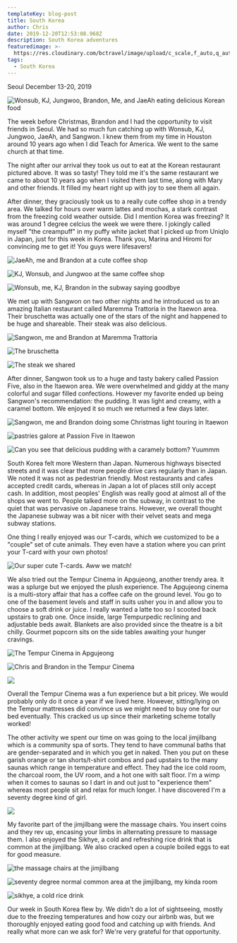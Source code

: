 ```yaml
---
templateKey: blog-post
title: South Korea
author: Chris
date: 2019-12-20T12:53:08.968Z
description: South Korea adventures
featuredimage: >-
  https://res.cloudinary.com/bctravel/image/upload/c_scale,f_auto,q_auto,w_1080/v1579697654/BandPhoto_2019_12_14_17_10_46_e3tdcr.jpg
tags:
  - South Korea
---
```

Seoul December 13-20, 2019

![](https://res.cloudinary.com/bctravel/image/upload/c_scale,f_auto,q_auto,w_1080/v1579697654/BandPhoto_2019_12_14_17_10_46_e3tdcr.jpg "Wonsub, KJ, Jungwoo, Brandon, Me, and JaeAh eating delicious Korean food")

The week before Christmas, Brandon and I had the opportunity to visit friends in Seoul. We had so much fun catching up with Wonsub, KJ, Jungwoo, JaeAh, and Sangwon. I knew them from my time in Houston around 10 years ago when I did Teach for America. We went to the same church at that time. 

The night after our arrival they took us out to eat at the Korean restaurant pictured above. It was so tasty! They told me it's the same restaurant we came to about 10 years ago when I visited them last time, along with Mary and other friends. It filled my heart right up with joy to see them all again. 

After dinner, they graciously took us to a really cute coffee shop in a trendy area. We talked for hours over warm lattes and mochas, a stark contrast from the freezing cold weather outside. Did I mention Korea was freezing? It was around 1 degree celcius the week we were there. I jokingly called myself "the creampuff" in my puffy white jacket that I picked up from Uniqlo in Japan, just for this week in Korea. Thank you, Marina and Hiromi for convincing me to get it! You guys were lifesavers!

![](https://res.cloudinary.com/bctravel/image/upload/c_scale,f_auto,q_auto,w_1080/v1579697667/IMG_2399_hsx5ce.jpg "JaeAh, me and Brandon at a cute coffee shop")

![](https://res.cloudinary.com/bctravel/image/upload/c_scale,f_auto,q_auto,w_1080/v1579697671/IMG_2398_xrmlla.jpg "KJ, Wonsub, and Jungwoo at the same coffee shop")

![](https://res.cloudinary.com/bctravel/image/upload/c_scale,f_auto,q_auto,w_1080/v1579697651/CF2895E0-C6E2-491B-BC58-9D3CFBB8D99A_y9bzv1.jpg "Wonsub, me, KJ, Brandon in the subway saying goodbye")

We met up with Sangwon on two other nights and he introduced us to an amazing Italian restaurant called Maremma Trattoria in the Itaewon area. Their bruschetta was actually one of the stars of the night and happened to be huge and shareable. Their steak was also delicious.

![](https://res.cloudinary.com/bctravel/image/upload/c_scale,f_auto,q_auto,w_1080/v1579697771/IMG_20191215_123106_oueaek.jpg "Sangwon, me and Brandon at Maremma Trattoria")

![](https://res.cloudinary.com/bctravel/image/upload/c_scale,f_auto,q_auto,w_1080/v1579697785/IMG_20191218_130407_viexcy.jpg "The bruschetta")

![](https://res.cloudinary.com/bctravel/image/upload/c_scale,f_auto,q_auto,w_1080/v1579697655/3B7B2724-0BA8-4DD8-BFEB-59B7C606AFD4_xy91qv.jpg "The steak we shared")

After dinner, Sangwon took us to a huge and tasty bakery called Passion Five, also in the Itaewon area. We were overwhelmed and giddy at the many colorful and sugar filled confections. However my favorite ended up being Sangwon's recommendation: the pudding. It was light and creamy, with a caramel bottom. We enjoyed it so much we returned a few days later.

![](https://res.cloudinary.com/bctravel/image/upload/c_scale,f_auto,q_auto,w_1080/v1579697663/IMG_2421_ledwjw.jpg "Sangwon, me and Brandon doing some Christmas light touring in Itaewon")

![](https://res.cloudinary.com/bctravel/image/upload/c_scale,f_auto,q_auto,w_1080/v1579697757/IMG_2496_t3auzt.jpg "pastries galore at Passion Five in Itaewon")

![](https://res.cloudinary.com/bctravel/image/upload/c_scale,f_auto,q_auto,w_1080/v1579697665/IMG_2423_pgg9zb.jpg "Can you see that delicious pudding with a caramely bottom? Yuummm")

South Korea felt more Western than Japan. Numerous highways bisected streets and it was clear that more people drive cars regularly than in Japan. We noted it was not as pedestrian friendly. Most restaurants and cafes accepted credit cards, whereas in Japan a lot of places still only accept cash. In addition, most peoples' English was really good at almost all of the shops we went to. People talked more on the subway, in contrast to the quiet that was pervasive on Japanese trains. However, we overall thought the Japanese subway was a bit nicer with their velvet seats and mega subway stations. 

One thing I really enjoyed was our T-cards, which we customized to be a "couple" set of cute animals. They even have a station where you can print your T-card with your own photos!

![](https://res.cloudinary.com/bctravel/image/upload/c_scale,f_auto,q_auto,w_1080/v1579697779/IMG_20191214_114452_bts5me.jpg "Our super cute T-cards. Aww we match!")

We also tried out the Tempur Cinema in Apgujeong, another trendy area. It was a splurge but we enjoyed the plush experience. The Apgujeong cinema is a multi-story affair that has a coffee cafe on the ground level. You go to one of the basement levels and staff in suits usher you in and allow you to choose a soft drink or juice. I really wanted a latte too so I scooted back upstairs to grab one. Once inside, large Tempurpedic reclining and adjustable beds await. Blankets are also provided since the theatre is a bit chilly. Gourmet popcorn sits on the side tables awaiting your hunger cravings.  

![](https://res.cloudinary.com/bctravel/image/upload/c_scale,f_auto,q_auto,w_1080/v1579697689/IMG_2459_t0opxt.jpg "The Tempur Cinema in Apgujeong")

![](https://res.cloudinary.com/bctravel/image/upload/c_scale,f_auto,q_auto,w_1080/v1579697777/IMG_20191216_123703_q98aee.jpg "Chris and Brandon in the Tempur Cinema")

![](https://res.cloudinary.com/bctravel/image/upload/c_scale,f_auto,q_auto,w_1080/v1579697759/IMG_20191216_123439_uwanvb.jpg)

Overall the Tempur Cinema was a fun experience but a bit pricey. We would probably only do it once a year if we lived here. However, sitting/lying on the Tempur mattresses did convince us we might need to buy one for our bed eventually. This cracked us up since their marketing scheme totally worked!

The other activity we spent our time on was going to the local jimjilbang which is a community spa of sorts. They tend to have communal baths that are gender-separated and in which you get in naked. Then you put on these garish orange or tan shorts/t-shirt combos and pad upstairs to the many saunas which range in temperature and effect. They had the ice cold room, the charcoal room, the UV room, and a hot one with salt floor. I'm a wimp when it comes to saunas so I dart in and out just to "experience them" whereas most people sit and relax for much longer. I have discovered I'm a seventy degree kind of girl.

![](https://res.cloudinary.com/bctravel/image/upload/c_scale,f_auto,q_auto,w_1080/v1579697695/IMG_2481_nxkhep.jpg)

My favorite part of the jimjilbang were the massage chairs. You insert coins and they rev up, encasing your limbs in alternating pressure to massage them. I also enjoyed the Sikhye, a cold and refreshing rice drink that is common at the jimjilbang. We also cracked open a couple boiled eggs to eat for good measure.

![](https://res.cloudinary.com/bctravel/image/upload/c_scale,f_auto,q_auto,w_1080/v1579697700/IMG_2487_ivkozl.jpg "the massage chairs at the jimjilbang")

![](https://res.cloudinary.com/bctravel/image/upload/c_scale,f_auto,q_auto,w_1080/v1579697691/IMG_2480_eh0yyh.jpg "seventy degree normal common area at the jimjilbang, my kinda room")

![](https://res.cloudinary.com/bctravel/image/upload/c_scale,f_auto,q_auto,w_1080/v1579697671/IMG_2479_h3coym.jpg "sikhye, a cold rice drink")

Our week in South Korea flew by. We didn't do a lot of sightseeing, mostly due to the freezing temperatures and how cozy our airbnb was, but we thoroughly enjoyed eating good food and catching up with friends. And really what more can we ask for? We're very grateful for that opportunity.
